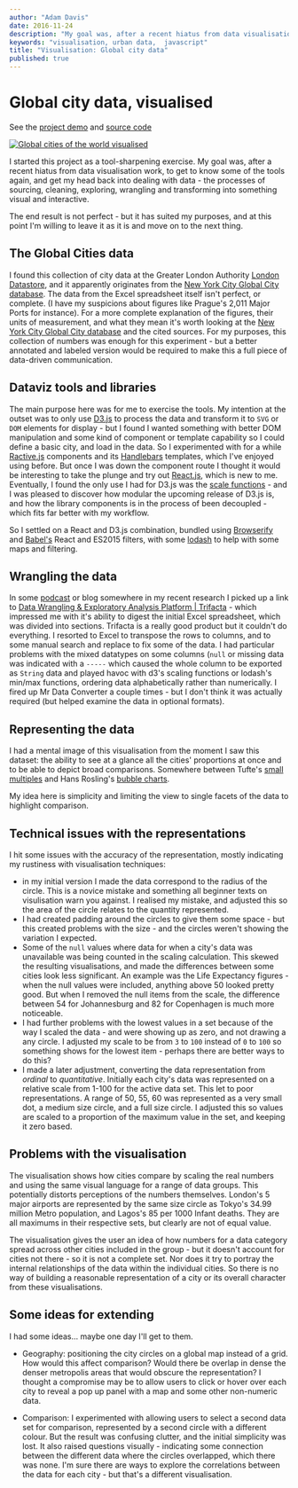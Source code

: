 ```yaml
---
author: "Adam Davis"
date: 2016-11-24
description: "My goal was, after a recent hiatus from data visualisation work, to get to know some of the tools again, and get my head back into dealing with data - the processes of sourcing, cleaning, exploring, wrangling and transforming into something visual and interactive."
keywords: "visualisation, urban data,  javascript"
title: "Visualisation: Global city data"
published: true
---
```


# Global city data, visualised

See the [project demo](http://pictographic.io/viz/cities-of-the-world/) and [source code](https://github.com/pictographic/global-city-data) 
 

[![Global cities of the world visualised](/assets/images/articles/cities-of-the-world.png)](http://pictographic.io/viz/cities-of-the-world/)

I started this project as a tool-sharpening exercise. My goal was, after a recent hiatus from data visualisation work, to get to know some of the tools again, and get my head back into dealing with data - the processes of sourcing, cleaning, exploring, wrangling and transforming into something visual and interactive.

The end result is not perfect - but it has suited my purposes, and at this point I'm willing to leave it as it is and move on to the next thing.

## The Global Cities data
I found this collection of city data at the Greater London Authority [London Datastore](http://data.london.gov.uk/dataset/global-city-data), and it apparently originates from the [New York City Global City database](http://www.nyc.gov/html/ia/gprb/html/global/global.shtml). The data from the Excel spreadsheet itself isn't perfect, or complete. (I have my suspicions about figures like Prague's 2,011 Major Ports for instance).  For a more complete explanation of the figures, their units of measurement, and what they mean it's worth looking at the [New York City Global City database](http://www.nyc.gov/html/ia/gprb/html/global/global.shtml) and the cited sources. For my purposes, this collection of numbers was enough for this experiment - but a better annotated and labeled version would be required to make this a full piece of data-driven communication.  

## Dataviz tools and libraries
The main purpose here was for me to exercise the tools.  My intention at the outset was to only use [D3.js](http://d3js.org) to process the data and transform it to `SVG` or `DOM` elements for display - but I found I wanted something with better DOM manipulation and some kind of component or template capability so I could define a basic city, and load in the data. So I experimented with for a while [Ractive.js](http://ractivejs.org) components and its [Handlebars](http://handlebarsjs.com)  templates, which I've enjoyed using before. But once I was down the component route I thought it would be interesting to take the plunge and try out [React.js](https://facebook.github.io/react/), which is new to me. Eventually, I found the only use I had for D3.js was the [scale functions](https://github.com/d3/d3-scale) - and I was pleased to discover how modular the upcoming release of D3.js is, and how the library components is in the process of been decoupled - which fits far better with my workflow.

So I settled on a React and D3.js combination, bundled using [Browserify](http://browserify.org) and [Babel's](https://babeljs.io) React and ES2015 filters, with some [lodash](https://lodash.com) to help with some maps and filtering.

## Wrangling the data
In some [podcast](http://datastori.es) or blog somewhere in my recent research I picked up a link to [Data Wrangling & Exploratory Analysis Platform | Trifacta](https://www.trifacta.com/) - which impressed me with it's ability to digest the initial Excel spreadsheet, which was divided into sections. Trifacta is a really good product but it couldn't do everything. I resorted to Excel to transpose the rows to columns, and to some manual search and replace to fix some of the data. I had particular problems with the mixed datatypes on some columns (`null` or missing data was indicated with a `-----` which caused the whole column to be exported as `String` data and played havoc with d3's scaling functions or lodash's min/max functions, ordering data alphabetically rather than numerically.   I fired up Mr Data Converter a couple times - but I don't think it was actually required (but helped examine the data in optional formats).

## Representing the data
I had a mental image of this visualisation from the moment I saw this dataset:  the ability to see at a glance all the cities' proportions at once and to be able to depict broad comparisons. Somewhere between Tufte's [small multiples](http://www.infovis-wiki.net/index.php/Small_Multiples) and Hans Rosling's [bubble charts](http://www.gapminder.org/world/).

My idea here is simplicity and limiting the view to single facets of the data to highlight comparison.

## Technical issues with the representations
I hit some issues with the accuracy of the representation, mostly indicating my rustiness with visualisation techniques:

- in my initial version I made the data correspond to the radius of the circle. This is a novice mistake and something all beginner texts on visulisation warn you against. I realised my mistake, and adjusted this so the area of the circle relates to the quantity represented.
- I had created padding around the circles to give them some space - but this created problems with the size - and the circles weren't showing the variation I expected.
- Some of the `null` values where data for when a city's data was unavailable was being counted in the scaling calculation. This skewed the resulting visualisations, and made the differences between some cities look less significant. An example was the Life Expectancy figures - when the null values were included, anything above 50 looked pretty good. But when I removed the null items from the scale, the difference between 54 for Johannesburg and 82 for Copenhagen is much more noticeable.
- I had further problems with the lowest values in a set because of the way I scaled the data - and were showing up as zero, and not drawing a any circle. I adjusted my scale to be from `3` to `100` instead of `0` to `100` so something shows for the lowest item - perhaps there are better ways to do this?
- I made a later adjustment, converting the data representation from *ordinal* to *quantitative*. Initially each city's data was represented on a relative scale from 1-100 for the active data set. This let to poor representations. A range of 50, 55, 60 was represented as a very small dot, a medium size circle, and a full size circle. I adjusted this so values are scaled to a proportion of the maximum value in the set, and keeping it zero based.


## Problems with the visualisation
The visualisation shows how cities compare by scaling the real numbers and using the same visual language for a range of data groups. This potentially distorts perceptions of the numbers themselves. London's 5 major airports are represented by the same size circle as Tokyo's 34.99 million Metro population, and Lagos's 85 per 1000 Infant deaths. They are all maximums in their respective sets, but clearly are not of equal value.

The visualisation gives the user an idea of how numbers for a data category spread across other cities included in the group - but it doesn't account for cities not there - so it is not a complete set. Nor does it try to portray the internal relationships of the data within the individual cities. So there is no way of building a reasonable representation of a city or its overall character from these visualisations.

## Some ideas for extending
I had some ideas… maybe one day I'll get to them.

 - Geography: positioning the city circles on a global map instead of a grid. How would this affect comparison? Would there be overlap in dense the denser metropolis areas that would obscure the representation? I thought a compromise may be to allow users to click or hover over each city to reveal a pop up panel with a map and some other non-numeric data.  

- Comparison:  I experimented with allowing users to select a second data set for comparison, represented by a second circle with a different colour. But the result was confusing clutter, and the initial simplicity was lost. It also raised questions visually - indicating some connection between the different data where the circles overlapped, which there was none. I'm sure there are ways to explore the correlations  between the data for each city  - but that's a different visualisation.
